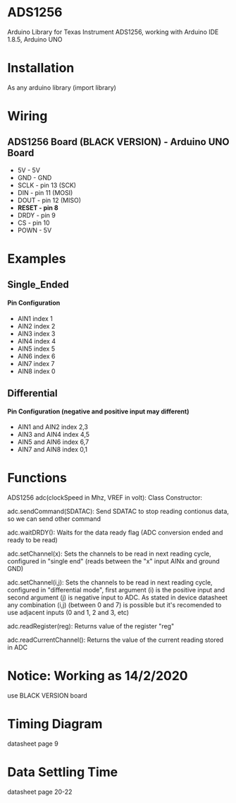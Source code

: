 # ADS1256
Arduino Library for Texas Instrument ADS1256, working with Arduino IDE 1.8.5, Arduino UNO 

# Installation
As any arduino library (import library)

# Wiring
## ADS1256 Board (BLACK VERSION) - Arduino UNO Board
- 5V          -     5V
- GND         -     GND
- SCLK        -     pin 13 (SCK)
- DIN         -     pin 11 (MOSI)
- DOUT        -     pin 12 (MISO)
- **RESET       -     pin 8**
- DRDY        -     pin 9
- CS          -     pin 10
- POWN        -      5V


# Examples
## Single_Ended
#### Pin Configuration
- AIN1 index 1
- AIN2 index 2
- AIN3 index 3
- AIN4 index 4
- AIN5 index 5
- AIN6 index 6
- AIN7 index 7
- AIN8 index 0

## Differential
#### Pin Configuration (negative and positive input may different)
- AIN1 and AIN2 index 2,3
- AIN3 and AIN4 index 4,5
- AIN5 and AIN6 index 6,7
- AIN7 and AIN8 index 0,1

# Functions

ADS1256 adc(clockSpeed in Mhz, VREF in volt): Class Constructor: 

adc.sendCommand(SDATAC): Send SDATAC to stop reading contionus data, so we can send other command

adc.waitDRDY(): Waits for the data ready flag (ADC conversion ended and ready to be read)

adc.setChannel(x): Sets the channels to be read in next reading cycle, configured in "single end" (reads between the "x" input AINx and ground GND)
  
adc.setChannel(i,j): Sets the channels to be read in next reading cycle, configured in "differential mode", first argument (i) is the positive input and second argument (j) is negative input to ADC. As stated in device datasheet any combination (i,j) (between 0 and 7) is possible but it's recomended to use adjacent inputs (0 and 1, 2 and 3, etc) 

adc.readRegister(reg): Returns value of the register "reg" 

adc.readCurrentChannel(): Returns the value of the current reading stored in ADC

# Notice: Working as 14/2/2020
use BLACK VERSION board

# Timing Diagram
datasheet page 9

# Data Settling Time
datasheet page 20-22